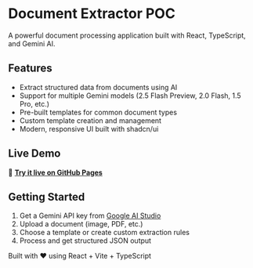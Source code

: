 # Document Extractor POC

A powerful document processing application built with React, TypeScript, and Gemini AI.

## Features

- Extract structured data from documents using AI
- Support for multiple Gemini models (2.5 Flash Preview, 2.0 Flash, 1.5 Pro, etc.)
- Pre-built templates for common document types
- Custom template creation and management
- Modern, responsive UI built with shadcn/ui

## Live Demo

🚀 **[Try it live on GitHub Pages](https://spidey337.github.io/document-extractor-poc/)**

## Getting Started

1. Get a Gemini API key from [Google AI Studio](https://aistudio.google.com/)
2. Upload a document (image, PDF, etc.)
3. Choose a template or create custom extraction rules
4. Process and get structured JSON output

Built with ❤️ using React + Vite + TypeScript
